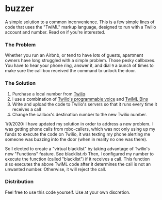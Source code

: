 # buzzer
A simple solution to a common inconvenience. This is a few simple lines of code that uses the "TwiML" markup language, designed to run with a Twilio account and number. Read on if you're interested.

### The Problem
Whether you run an Airbnb, or tend to have lots of guests, apartment owners have long struggled with a simple problem. Those pesky callboxes. You have to hear your phone ring, answer it, and dial `9` a bunch of times to make sure the call box received the command to unlock the door.

### The Solution
1. Purchase a local number from [Twilio](https://www.twilio.com/)
2. I use a combination of [Twilio's programmable voice](https://www.twilio.com/voice) and [TwiML Bins](https://www.twilio.com/docs/voice/twiml)
3. Write and upload the code to Twilio's servers so that it runs every time it receives a call
4. Change the callbox's destination number to the new Twilio number. 

1/9/2020: I have updated my solution in order to address a new problem. I was getting phone calls from robo-callers, which was not only using up my funds to execute the code on Twilio, it was texting my phone alerting me someone was buzzing into the door (when in reality no one was there).

So I elected to create a "virtual blacklist" by taking advantage of Twilio's new "Functions" feature. See blacklist.rb
Then, I configured my number to execute the function (called "blacklist") if it receives a call. This function also executes the above TwiML code after it determines the call is not an unwanted number. Otherwise, it will reject the call.

### Distribution
Feel free to use this code yourself. Use at your own discretion.

